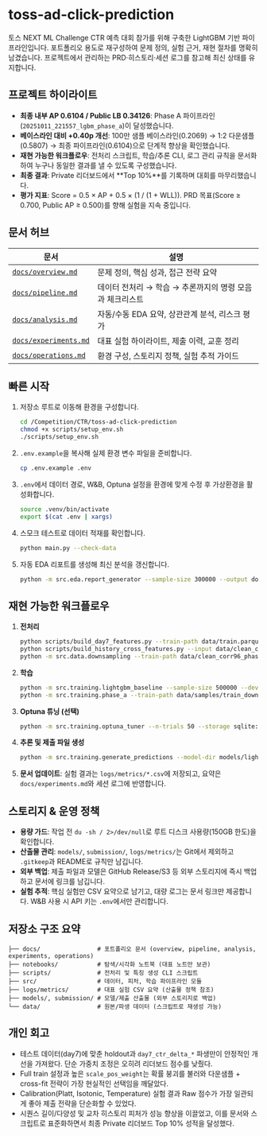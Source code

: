 # toss-ad-click-prediction
토스 NEXT ML Challenge CTR 예측 대회 참가를 위해 구축한 LightGBM 기반 파이프라인입니다. 포트폴리오 용도로 재구성하여 문제 정의, 실험 근거, 재현 절차를 명확히 남겼습니다. 프로젝트에서 관리하는 PRD·히스토리·세션 로그를 참고해 최신 상태를 유지합니다.

## 프로젝트 하이라이트
- **최종 내부 AP 0.6104 / Public LB 0.34126**: Phase A 파이프라인(`20251011_221557_lgbm_phase_a`)이 달성했습니다.
- **베이스라인 대비 +0.40p 개선**: 100만 샘플 베이스라인(0.2069) → 1:2 다운샘플(0.5807) → 최종 파이프라인(0.6104)으로 단계적 향상을 확인했습니다.
- **재현 가능한 워크플로우**: 전처리 스크립트, 학습/추론 CLI, 로그 관리 규칙을 문서화하여 누구나 동일한 결과를 낼 수 있도록 구성했습니다.
- **최종 결과**: Private 리더보드에서 **Top 10%**를 기록하며 대회를 마무리했습니다.
- **평가 지표**: Score = 0.5 × AP + 0.5 × (1 / (1 + WLL)). PRD 목표(Score ≥ 0.700, Public AP ≥ 0.500)를 향해 실험을 지속 중입니다.

## 문서 허브
| 문서 | 설명 |
| --- | --- |
| [`docs/overview.md`](docs/overview.md) | 문제 정의, 핵심 성과, 접근 전략 요약 |
| [`docs/pipeline.md`](docs/pipeline.md) | 데이터 전처리 → 학습 → 추론까지의 명령 모음과 체크리스트 |
| [`docs/analysis.md`](docs/analysis.md) | 자동/수동 EDA 요약, 상관관계 분석, 리스크 평가 |
| [`docs/experiments.md`](docs/experiments.md) | 대표 실험 하이라이트, 제출 이력, 교훈 정리 |
| [`docs/operations.md`](docs/operations.md) | 환경 구성, 스토리지 정책, 실험 추적 가이드 |

## 빠른 시작
1. 저장소 루트로 이동해 환경을 구성합니다.
   ```bash
   cd /Competition/CTR/toss-ad-click-prediction
   chmod +x scripts/setup_env.sh
   ./scripts/setup_env.sh
   ```
2. `.env.example`을 복사해 실제 환경 변수 파일을 준비합니다.
   ```bash
   cp .env.example .env
   ```
3. `.env`에서 데이터 경로, W&B, Optuna 설정을 환경에 맞게 수정 후 가상환경을 활성화합니다.
   ```bash
   source .venv/bin/activate
   export $(cat .env | xargs)
   ```
4. 스모크 테스트로 데이터 적재를 확인합니다.
   ```bash
   python main.py --check-data
   ```
5. 자동 EDA 리포트를 생성해 최신 분석을 갱신합니다.
   ```bash
   python -m src.eda.report_generator --sample-size 300000 --output docs/analysis_auto.md
   ```

## 재현 가능한 워크플로우
1. **전처리**
   ```bash
   python scripts/build_day7_features.py --train-path data/train.parquet --output-dir data/clean_corr96_phase_a
   python scripts/build_history_cross_features.py --input data/clean_corr96_phase_a/train.parquet --output data/clean_corr96_phase_a_hist.parquet
   python -m src.data.downsampling --train-path data/clean_corr96_phase_a_hist.parquet --output-path data/samples/train_downsample_phase_a.parquet
   ```
2. **학습**
   ```bash
   python -m src.training.lightgbm_baseline --sample-size 500000 --device-type cuda
   python -m src.training.phase_a --train-path data/samples/train_downsample_1_2_cv_seqemb_seqbucket.parquet --num-boost-round 1000
   ```
3. **Optuna 튜닝 (선택)**
   ```bash
   python -m src.training.optuna_tuner --n-trials 50 --storage sqlite:///logs/optuna/phase_a.db
   ```
4. **추론 및 제출 파일 생성**
   ```bash
   python -m src.training.generate_predictions --model-dir models/lightgbm_phase_a --output submission/phase_a_calibrated.csv
   ```
5. **문서 업데이트**: 실험 결과는 `logs/metrics/*.csv`에 저장되고, 요약은 `docs/experiments.md`와 세션 로그에 반영합니다.

## 스토리지 & 운영 정책
- **용량 가드**: 작업 전 `du -sh / 2>/dev/null`로 루트 디스크 사용량(150GB 한도)을 확인합니다.
- **산출물 관리**: `models/`, `submission/`, `logs/metrics/`는 Git에서 제외하고 `.gitkeep`과 README로 규칙만 남깁니다.
- **외부 백업**: 제출 파일과 모델은 GitHub Release/S3 등 외부 스토리지에 즉시 백업하고 문서에 링크를 남깁니다.
- **실험 추적**: 핵심 실험만 CSV 요약으로 남기고, 대량 로그는 문서 링크만 제공합니다. W&B 사용 시 API 키는 `.env`에서만 관리합니다.

## 저장소 구조 요약
```
├── docs/                # 포트폴리오 문서 (overview, pipeline, analysis, experiments, operations)
├── notebooks/           # 탐색/시각화 노트북 (대표 노트만 보관)
├── scripts/             # 전처리 및 특징 생성 CLI 스크립트
├── src/                 # 데이터, 피처, 학습 파이프라인 모듈
├── logs/metrics/        # 대표 실험 CSV 요약 (산출물 정책 참조)
├── models/, submission/ # 모델/제출 산출물 (외부 스토리지로 백업)
└── data/                # 원본/파생 데이터 (스크립트로 재생성 가능)
```

## 개인 회고
- 테스트 데이터(day7)에 맞춘 holdout과 `day7_ctr_delta_*` 파생만이 안정적인 개선을 가져왔다. 단순 가중치 조정은 오히려 리더보드 점수를 낮췄다.
- Full train 설정과 높은 `scale_pos_weight`는 확률 붕괴를 불러와 다운샘플 + cross-fit 전략이 가장 현실적인 선택임을 깨달았다.
- Calibration(Platt, Isotonic, Temperature) 실험 결과 Raw 점수가 가장 일관되게 좋아 제출 전략을 단순화할 수 있었다.
- 시퀀스 길이/다양성 및 교차 히스토리 피처가 성능 향상을 이끌었고, 이를 문서와 스크립트로 표준화하면서 최종 Private 리더보드 Top 10% 성적을 달성했다.
